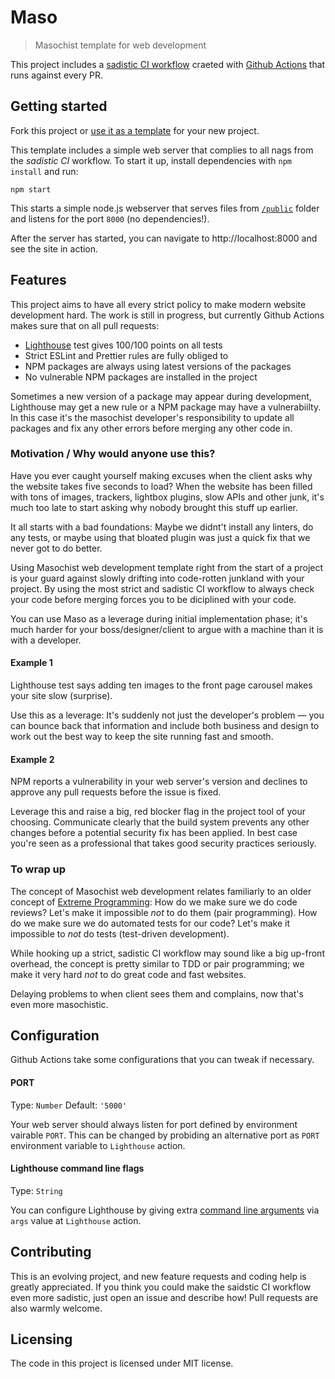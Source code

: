 # Maso

> Masochist template for web development

This project includes a [sadistic CI workflow](/.github/main.workflow) craeted
with [Github Actions](https://developer.github.com/actions/) that runs against
every PR.

## Getting started

Fork this project or [use it as a
template](https://help.github.com/en/articles/creating-a-repository-from-a-template)
for your new project.

This template includes a simple web server that complies to all nags from the
_sadistic CI_ workflow. To start it up, install dependencies with `npm install`
and run:

```shell
npm start
```

This starts a simple node.js webserver that serves files from
[`/public`](/public) folder and listens for the port `8000` (no dependencies!).

After the server has started, you can navigate to http://localhost:8000 and see
the site in action.

## Features

This project aims to have all every strict policy to make modern website
development hard. The work is still in progress, but currently Github Actions
makes sure that on all pull requests:

- [Lighthouse](https://developers.google.com/web/tools/lighthouse/) test gives
  100/100 points on all tests
- Strict ESLint and Prettier rules are fully obliged to
- NPM packages are always using latest versions of the packages
- No vulnerable NPM packages are installed in the project

Sometimes a new version of a package may appear during development, Lighthouse
may get a new rule or a NPM package may have a vulnerabiilty. In this case it's
the masochist developer's responsibility to update all packages and fix any
other errors before merging any other code in.

### Motivation / Why would anyone use this?

Have you ever caught yourself making excuses when the client asks why the
website takes five seconds to load? When the website has been filled with tons
of images, trackers, lightbox plugins, slow APIs and other junk, it's much too
late to start asking why nobody brought this stuff up earlier.

It all starts with a bad foundations: Maybe we didnt't install any linters, do
any tests, or maybe using that bloated plugin was just a quick fix that we never
got to do better.

Using Masochist web development template right from the start of a project is
your guard against slowly drifting into code-rotten junkland with your project.
By using the most strict and sadistic CI workflow to always check your code
before merging forces you to be diciplined with your code.

You can use Maso as a leverage during initial implementation phase; it's much
harder for your boss/designer/client to argue with a machine than it is with a
developer.

#### Example 1

Lighthouse test says adding ten images to the front page carousel makes your
site slow (surprise).

Use this as a leverage: It's suddenly not just the developer's problem — you can
bounce back that information and include both business and design to work out
the best way to keep the site running fast and smooth.

#### Example 2

NPM reports a vulnerability in your web server's version and declines to approve
any pull requests before the issue is fixed.

Leverage this and raise a big, red blocker flag in the project tool of your
choosing. Communicate clearly that the build system prevents any other changes
before a potential security fix has been applied. In best case you're seen as a
professional that takes good security practices seriously.

### To wrap up

The concept of Masochist web development relates familiarly to an older concept
of [Extreme Programming](https://en.wikipedia.org/wiki/Extreme_programming): How
do we make sure we do code reviews? Let's make it impossible _not_ to do them
(pair programming). How do we make sure we do automated tests for our code?
Let's make it impossible to _not_ do tests (test-driven development).

While hooking up a strict, sadistic CI workflow may sound like a big up-front
overhead, the concept is pretty similar to TDD or pair programming; we make it
very hard _not_ to do great code and fast websites.

Delaying problems to when client sees them and complains, now that's even more
masochistic.

## Configuration

Github Actions take some configurations that you can tweak if necessary.

#### PORT

Type: `Number`
Default: `'5000'`

Your web server should always listen for port defined by environment vairable
`PORT`. This can be changed by probiding an alternative port as `PORT`
environment variable to `Lighthouse` action.

#### Lighthouse command line flags

Type: `String`

You can configure Lighthouse by giving extra [command line
arguments](https://github.com/GoogleChrome/lighthouse#cli-options) via `args` value at `Lighthouse` action.

## Contributing

This is an evolving project, and new feature requests and coding help is greatly
appreciated. If you think you could make the saidstic CI workflow even more sadistic, just open an issue and describe how! Pull requests are also warmly welcome.

## Licensing

The code in this project is licensed under MIT license.
